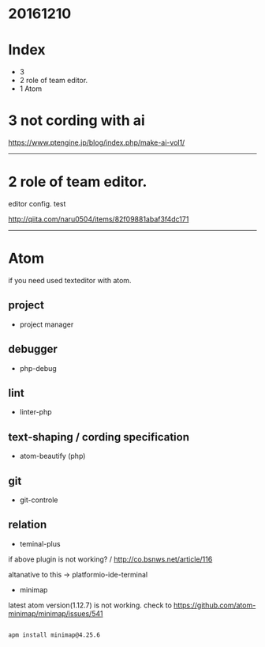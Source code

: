 # 20161210

# Index
- 3 
- 2 role of team editor.
- 1 Atom


# 3 not cording with ai

https://www.ptengine.jp/blog/index.php/make-ai-vol1/

----------------------------
# 2 role of team editor.

editor config.
test

http://qiita.com/naru0504/items/82f09881abaf3f4dc171


---------------------------
# Atom

if you need used texteditor with atom.


## project
- project manager

## debugger
- php-debug

## lint
- linter-php

## text-shaping / cording specification
- atom-beautify (php)

## git
- git-controle

## relation
- teminal-plus

if above plugin is not working? / http://co.bsnws.net/article/116

  altanative to this -> platformio-ide-terminal


- minimap

latest atom version(1.12.7) is not working.
check to https://github.com/atom-minimap/minimap/issues/541

```

apm install minimap@4.25.6

```
